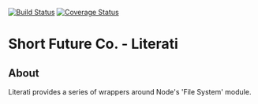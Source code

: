 [![Build Status](https://travis-ci.org/jrmykolyn/sfco-literati.svg?branch=master)](https://travis-ci.org/jrmykolyn/sfco-literati)
[![Coverage Status](https://coveralls.io/repos/github/jrmykolyn/sfco-literati/badge.svg?branch=master)](https://coveralls.io/github/jrmykolyn/sfco-literati?branch=master)

# Short Future Co. - Literati

## About
Literati provides a series of wrappers around Node's 'File System' module.
